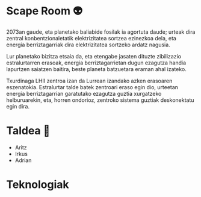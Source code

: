 # Scape Room :alien:

2073an gaude, eta planetako baliabide fosilak ia agortuta daude; urteak dira zentral konbentzionaletatik elektrizitatea sortzea ezinezkoa dela, eta energia berriztagarriak dira elektrizitatea sortzeko ardatz nagusia.

Lur planetako bizitza etsaia da, eta etengabe jasaten dituzte zibilizazio estralurtarren erasoak, energia berriztagarrietan dugun ezagutza handia lapurtzen saiatzen baitira, beste planeta batzuetara eraman ahal izateko.

Txurdinaga LHII zentroa izan da Lurrean izandako azken erasoaren eszenatokia. Estralurtar talde batek zentroari eraso egin dio, urteetan energia berriztagarrian garatutako ezagutza guztia xurgatzeko helburuarekin, eta, horren ondorioz, zentroko sistema guztiak deskonektatu egin dira.

# Taldea :bust_in_silhouette:

* Aritz
* Irkus
* Adrian

# Teknologiak